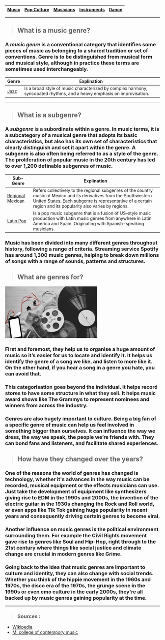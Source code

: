 | [Music](music.md) | [Pop Culture](pop-culture.md)| [Musicians](musicians.md) | [Instruments](instruments.md) | [Dance](dance.md) |
| -------- | ------- | ------- | ------ | -------- |

___

> ## What is a music genre?
### A *music genre* is a conventional category that identifies some pieces of music as belonging to a shared tradition or set of conventions. Genre is to be distinguished from musical form and musical style, although in practice these terms are sometimes used interchangeably.


| Genre | Explination|
| ---------------| --------|
| [Jazz](jazzGenre.md) |  Is a broad style of music characterized by complex harmony, syncopated rhythms, and a heavy emphasis on improvisation.  |
___


> ## What is a subgenre?
### A *subgenre* is a subordinate within a genre. In music terms, it is a subcategory of a musical genre that adopts its basic characteristics, but also has its own set of characteristics that clearly distinguish and set it apart within the genre. A subgenre is also often being referred to as a style of the genre. The proliferation of popular music in the 20th century has led to over 1,200 definable subgenres of music.

| Sub-Genre | Explination|
| ---------------| --------|
| [Regional Mexican](regional-mexican.md)  | Refers collectively to the regional subgenres of the country music of Mexico and its derivatives from the Southwestern United States. Each subgenre is representative of a certain region and its popularity also varies by regions. |
| [Latin Pop](latin-pop.md) | Is a pop music subgenre that is a fusion of US–style music production with Latin music genres from anywhere in Latin America and Spain. Originating with Spanish-speaking musicians. |

### Music has been divided into many different genres throughout history, following a range of criteria. Streaming service Spotify has around 1,300 music genres, helping to break down millions of songs with a range of sounds, patterns and structures. 

> ## What are genres for?
![ Record with film and a phone scattered covering all corners except the top- left.](genre.jpg).

### First and foremost, they help us to organise a huge amount of music so it’s easier for us to locate and identify it. It helps us identify the genre of a song we like, and listen to more like it. On the other hand, if you hear a song in a genre you hate, you can avoid that. 

### This categorisation goes beyond the individual. It helps record stores to have some structure in what they sell. It helps music award shows like The Grammys to represent nominees and winners from across the industry. 

### Genres are also hugely important to culture. Being a big fan of a specific genre of music can help us feel involved in something bigger than ourselves. It can influence the way we dress, the way we speak, the people we’re friends with. They can bond fans and listeners, and facilitate shared experiences.

> ## How have they changed over the years?

### One of the reasons the world of genres has changed is technology, whether it's advances in the way music can be recorded, musical equipment or the effects musicians can use. Just take the development of equipment like synthesizers giving rise to EDM in the 1990s and 2000s, the invention of the electric guitar in the 1930s changing the Rock and Roll world, or even apps like Tik Tok gaining huge popularity in recent years and consequently driving certain genres to become viral.

### Another influence on music genres is the political environment surrounding them. For example the Civil Rights movement gave rise to genres like Soul and Hip-Hop, right through to the 21st century where things like social justice and climate change are crucial in modern genres like Grime.

### Going back to the idea that music genres are important to culture and identity, they can also change with social trends. Whether you think of the hippie movement in the 1960s and 1970s, the disco era of the 1970s, the grunge scene in the 1990s or even emo culture in the early 2000s, they're all backed up by music genres gaining popularity at the time.
---

 > ### Sources : 
 - [Wikipedia](https://en.wikipedia.org/wiki/Music_genre)
 - [MI college of contempory music](https://www.mi.edu/in-the-know/symphony-change-tracing-evolution-music-genres/)
 
